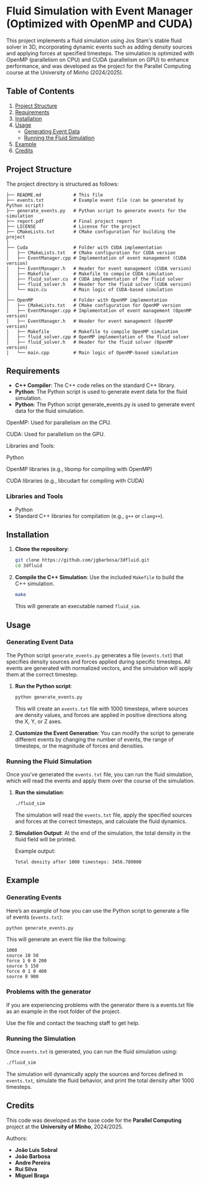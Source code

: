 # Fluid Simulation with Event Manager (Optimized with OpenMP and CUDA)

This project implements a fluid simulation using Jos Stam's stable fluid solver in 3D, incorporating dynamic events such as adding density sources and applying forces at specified timesteps. The simulation is optimized with OpenMP (parallelism on CPU) and CUDA (parallelism on GPU) to enhance performance, and was developed as the project for the Parallel Computing course at the University of Minho (2024/2025).

## Table of Contents

1. [Project Structure](#project-structure)
2. [Requirements](#requirements)
3. [Installation](#installation)
4. [Usage](#usage)
   - [Generating Event Data](#generating-event-data)
   - [Running the Fluid Simulation](#running-the-fluid-simulation)
5. [Example](#example)
6. [Credits](#credits)

## Project Structure

The project directory is structured as follows:
```
├── README.md            # This file
├── events.txt           # Example event file (can be generated by Python script)
├── generate_events.py   # Python script to generate events for the simulation
├── report.pdf           # Final project report
├── LICENSE              # License for the project
├── CMakeLists.txt       # CMake configuration for building the project
│
├── Cuda                 # Folder with CUDA implementation
│   ├── CMakeLists.txt   # CMake configuration for CUDA version
│   ├── EventManager.cpp # Implementation of event management (CUDA version)
│   ├── EventManager.h   # Header for event management (CUDA version)
│   ├── Makefile         # Makefile to compile CUDA simulation
│   ├── fluid_solver.cu  # CUDA implementation of the fluid solver
│   ├── fluid_solver.h   # Header for the fluid solver (CUDA version)
│   └── main.cu          # Main logic of CUDA-based simulation
│
├── OpenMP               # Folder with OpenMP implementation
│   ├── CMakeLists.txt   # CMake configuration for OpenMP version
│   ├── EventManager.cpp # Implementation of event management (OpenMP version)
│   ├── EventManager.h   # Header for event management (OpenMP version)
│   ├── Makefile         # Makefile to compile OpenMP simulation
│   ├── fluid_solver.cpp # OpenMP implementation of the fluid solver
│   ├── fluid_solver.h   # Header for the fluid solver (OpenMP version)
│   └── main.cpp         # Main logic of OpenMP-based simulation
```

## Requirements

- **C++ Compiler**: The C++ code relies on the standard C++ library.
- **Python**: The Python script is used to generate event data for the fluid simulation.
- **Python**: The Python script generate_events.py is used to generate event data for the fluid simulation.

OpenMP: Used for parallelism on the CPU.

CUDA: Used for parallelism on the GPU.

Libraries and Tools:

Python

OpenMP libraries (e.g., libomp for compiling with OpenMP)

CUDA libraries (e.g., libcudart for compiling with CUDA)
### Libraries and Tools
- Python
- Standard C++ libraries for compilation (e.g., `g++` or `clang++`).

## Installation

1. **Clone the repository**:
    ```bash
    git clone https://github.com/jgbarbosa/3dfluid.git
    cd 3dfluid
    ```

2. **Compile the C++ Simulation**:
    Use the included `Makefile` to build the C++ simulation.
    ```bash
    make
    ```

    This will generate an executable named `fluid_sim`.

## Usage

### Generating Event Data

The Python script `generate_events.py` generates a file (`events.txt`) that specifies density sources and forces applied during specific timesteps. All events are generated with normalized vectors, and the simulation will apply them at the correct timestep.

1. **Run the Python script**:
    ```bash
    python generate_events.py
    ```

    This will create an `events.txt` file with 1000 timesteps, where sources are density values, and forces are applied in positive directions along the X, Y, or Z axes.

2. **Customize the Event Generation**:
    You can modify the script to generate different events by changing the number of events, the range of timesteps, or the magnitude of forces and densities.

### Running the Fluid Simulation

Once you've generated the `events.txt` file, you can run the fluid simulation, which will read the events and apply them over the course of the simulation.

1. **Run the simulation**:
    ```bash
    ./fluid_sim
    ```

    The simulation will read the `events.txt` file, apply the specified sources and forces at the correct timesteps, and calculate the fluid dynamics.

2. **Simulation Output**:
    At the end of the simulation, the total density in the fluid field will be printed.

    Example output:
    ```
    Total density after 1000 timesteps: 3456.789000
    ```

## Example

### Generating Events

Here’s an example of how you can use the Python script to generate a file of events (`events.txt`):

```bash
python generate_events.py
```

This will generate an event file like the following:

```
1000
source 10 50
force 1 0 0 200
source 5 150
force 0 1 0 400
source 8 900
```

### Problems with the generator
If you are experiencing problems with the generator there is a events.txt file as an example in the root folder of the project.

Use the file and contact the teaching staff to get help.

### Running the Simulation

Once `events.txt` is generated, you can run the fluid simulation using:

```bash
./fluid_sim
```

The simulation will dynamically apply the sources and forces defined in `events.txt`, simulate the fluid behavior, and print the total density after 1000 timesteps.

## Credits

This code was developed as the base code for the **Parallel Computing** project at the **University of Minho**, 2024/2025.

Authors:
- **João Luis Sobral**  
- **João Barbosa**  
- **Andre Pereira**  
- **Rui Silva**  
- **Miguel Braga**
